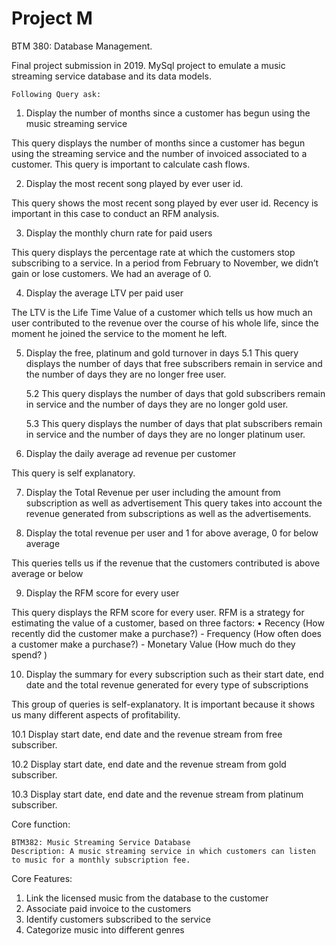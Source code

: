 # Project M
BTM 380: Database Management.
 
Final project submission in 2019.
MySql project to emulate a music streaming service database and its data models. 

 
	Following Query ask:

1.	Display the number of months since a customer has begun using the music streaming service

This query displays the number of months since a customer has begun using the streaming service and the number of invoiced associated to a customer. This query is important to calculate cash flows.

2. 	Display the most recent song played by ever user id.

This query shows the most recent song played by ever user id. Recency is important in this case to conduct an RFM analysis.

3.	Display the monthly churn rate for paid users 

This query displays the percentage rate at which the customers stop subscribing to a service. In a period from February to November, we didn’t gain or lose customers. We had an average of 0.

4.	Display the average LTV per paid user

The LTV is the Life Time Value of a customer which tells us how much an user contributed to the revenue over the course of his whole life, since the moment he joined the service to the moment he left.

5.	Display the free, platinum and gold turnover in days<detail>
	5.1  This query displays the number of days that free subscribers remain in service and the number of days they are no longer free user.

	5.2 This query displays the number of days that gold subscribers remain in service and the number of days they are no longer gold user.

	5.3  This query displays the number of days that plat subscribers remain in service and the number of days they are no longer platinum user.</detail>

7.	Display the daily average ad revenue per customer

This query is self explanatory. 

7.	Display the Total Revenue per user including the amount from subscription as well as advertisement 
This query takes into account the revenue generated from subscriptions as well as the advertisements. 

8.	Display the total revenue per user and 1 for above average, 0 for below average

This queries tells us if the revenue that the customers contributed is above average or below

9.	Display the RFM score for every user

This query displays the RFM score for every user. RFM is a strategy for estimating the value of a customer, based on three factors:
    • Recency (How recently did the customer make a purchase?)
      -     Frequency (How often does a customer make a purchase?)
      -     Monetary Value (How much do they spend? )

10.	Display the summary for every subscription such as their start date, end date and the total revenue generated for every type of subscriptions

This group of queries is self-explanatory. It is important because it shows us many different aspects of profitability.

10.1 Display start date, end date and the revenue stream from free subscriber.

10.2 Display start date, end date and the revenue stream from gold subscriber.

10.3 Display start date, end date and the revenue stream from platinum subscriber.


Core function:

	BTM382: Music Streaming Service Database
	Description: A music streaming service in which customers can listen to music for a monthly subscription fee. 

Core Features:

1.	Link the licensed music from the database to the customer
2.	Associate paid invoice to the customers
3.	Identify customers subscribed to the service 
4.	Categorize music into different genres





	


